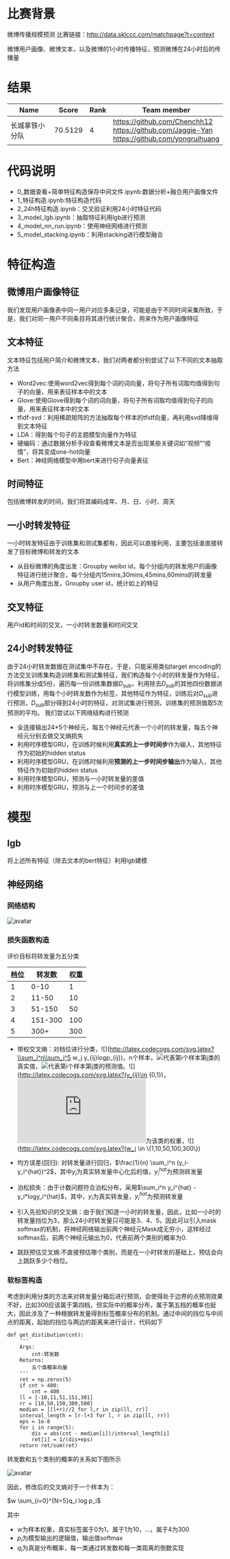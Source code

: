 # 比赛背景

微博传播规模预测
比赛链接：http://data.sklccc.com/matchpage?t=context

微博用户画像、微博文本，以及微博的1小时传播特征，预测微博在24小时后的传播量


# 结果
|  Name   | Score  | Rank  | Team member  |
|  ----  | ----  |  ----  |  ----  |
| 长城拿铁小分队  | 70.5129 | 4 |https://github.com/Chenchh12<br>https://github.com/Jaggie-Yan<br>https://github.com/yongruihuang |

# 代码说明

- 0_数据查看+简单特征构造保存中间文件.ipynb:数据分析+融合用户画像文件
- 1_特征构造.ipynb:特征构造代码
- 2_24h特征构造.ipynb：交叉验证利用24小时特征代码
- 3_model_lgb.ipynb：抽取特征利用lgb进行预测
- 4_model_nn_run.ipynb：使用神经网络进行预测
- 5_model_stacking.ipynb：利用stacking进行模型融合

# 特征构造

## 微博用户画像特征

我们发现用户画像表中同一用户对应多条记录，可能是由于不同时间采集所致，于是，我们对同一用户不同条目将其进行统计聚合，用来作为用户画像特征

## 文本特征
文本特征包括用户简介和微博文本，我们对两者都分别尝试了以下不同的文本抽取方法
- Word2vec:使用word2vec得到每个词的词向量，将句子所有词取均值得到句子的向量，用来表征样本中的文本
- Glove:使用Glove得到每个词的词向量，将句子所有词取均值得到句子的向量，用来表征样本中的文本
- tfidf-svd：利用稀疏矩阵的方法抽取每个样本的tfidf向量，再利用svd降维得到文本特征
- LDA：得到每个句子的主题模型向量作为特征
- 硬编码：通过数据分析手段查看微博文本是否出现某些关键词如“视频”“疫情”，将其变成one-hot向量
- Bert：神经网络模型中用bert来进行句子向量表征

## 时间特征
包括微博转发的时间，我们将其编码成年、月、日、小时、周天

## 一小时转发特征
一小时转发特征由于训练集和测试集都有，因此可以直接利用，主要包括谁直接转发了目标微博和转发的文本
- 从目标微博的角度出发：Groupby weibo id，每个分组内的转发用户的画像特征进行统计聚合，每个分组内15mins,30mins,45mins,60mins的转发量
- 从用户角度出发，Groupby user id，统计如上的特征

## 交叉特征
用户id和时间的交叉，一小时转发数量和时间交叉


## 24小时转发特征
由于24小时转发数据在测试集中不存在，于是，只能采用类似target encoding的方法交叉训练集构造训练集和测试集特征，我们构造每个小时的转发量作为特征，将训练集分成5份，遍历每一份训练集数据$D_{sub}$，利用除去$D_{sub}$的其他四份数据进行模型训练，用每个小时转发数作为标签，其他特征作为特征，训练后对$D_{sub}$进行预测，$D_{sub}$部分得到24小时的特征，对测试集进行预测，训练集的预测值取5次预测的平均。
我们尝试以下网络结构进行预测
- 全连接输出24\*5个神经元，每五个神经元代表一个小时的转发量，每五个神经元分别去做交叉熵损失
- 利用时序模型GRU，在训练时候利用**真实的上一步时间步**作为输入，其他特征作为初始的hidden status
- 利用时序模型GRU，在训练时候利用**预测的上一步时间步输出**作为输入，其他特征作为初始的hidden status
- 利用时序模型GRU，预测与一小时转发量的差值
- 利用时序模型GRU，预测与上一个时间步的差值


# 模型

## lgb

将上述所有特征（除去文本的bert特征）利用lgb建模


## 神经网络

### 网络结构

![avatar](images/神经网络结构.png)

### 损失函数构造

评价目标将转发量为五分类

|档位	|转发数|权重|
|  ----  | ----  |  ----  |
|1|	0-10|	1|
|2|	11-50|	10|
|3|	51-150|	50|
|4|	151-300|	100|
|5|	300+|	300|

- 带权交叉熵：对档位进行分类，![](http://latex.codecogs.com/svg.latex?\\sum_i^n\\sum_j^5 w_j y_{ij}logp_{ij})，n个样本，![](http://latex.codecogs.com/svg.latex?y_{ij})代表第i个样本第j类的真实值，![](http://latex.codecogs.com/svg.latex?p_{ij})代表第i个样本第j类的预测值。![](http://latex.codecogs.com/svg.latex?(y_{ij}\in \{0,1\})，![](http://latex.codecogs.com/svg.latex?w_j)为该类的权重，![](http://latex.codecogs.com/svg.latex?(w_j \\in \\{1,10,50,100,300\\})

- 均方误差(回归): 对转发量进行回归，$\frac{1}{n} \sum_i^n (y_i-y_i^{hat})^2$，其中$y_i$为真实转发量中心化后的值，$y_i^{hat}$为预测转发量

- 泊松损失：由于计数问题符合泊松分布，采用$\sum_i^n y_i^{hat} - y_i*logy_i^{hat}$，其中，$y_i$为真实转发量，$y_i^{hat}$为预测转发量

- 引入先验知识的交叉熵：由于我们知道一小时的转发量，因此，比如一小时的转发量挡位为3，那么24小时转发量只可能是3、4、5，因此可以引入mask softmax的机制，将神经网络输出前两个神经元Mask成无穷小，这样经过softmax后，前两个神经元输出为0，代表前两个类别的概率为0.

- 跳跃预估交叉熵:不直接预估哪个类别，而是在一小时转发的基础上，预估会向上跳跃多少个档位。

### 软标签构造

考虑到利用分类的方法来对转发量分箱后进行预测，会使得处于边界的点预测效果不好，比如300应该属于第四档，但实际中的概率分布，属于第五档的概率也挺大，因此涉及了一种根据转发量得到标签概率分布的机制。通过中间的挡位与中间点的距离，起始的挡位与两边的距离来进行设计，代码如下


```
def get_distibution(cnt):
    '''
    Args:
        cnt:转发数
    Returns:
        五个类概率向量
    '''
    ret = np.zeros(5)
    if cnt > 400:
        cnt = 400
    ll = [-10,11,51,151,301]
    rr = [10,50,150,300,500]
    median = [(l+r)//2 for l,r in zip(ll, rr)]
    interval_length = [r-l+3 for l, r in zip(ll, rr)]
    eps = 1e-8
    for i in range(5):
        dis = abs(cnt - median[i])/interval_length[i]
        ret[i] = 1/(dis+eps)
    return ret/sum(ret)
```

转发数和五个类别的概率的关系如下图所示

![avatar](images/软标签性质.png)


因此，修改后的交叉熵对于一个样本为：

$w \sum_{i=0}^{N=5}q_i log p_i$

其中
- $w$为样本权重，真实标签属于0为1，属于1为10，...，属于4为300
- $p_i$为模型输出的逻辑值，输出值softmax
- $q_i$为真是分布概率，每一类通过转发数和每一类距离的倒数实现
